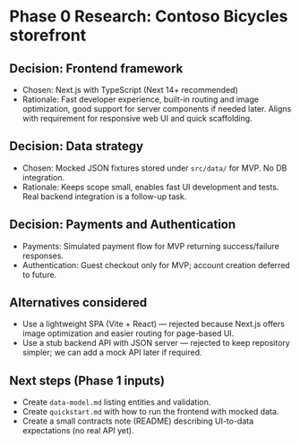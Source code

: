 # Phase 0 Research: Contoso Bicycles storefront

## Decision: Frontend framework
- Chosen: Next.js with TypeScript (Next 14+ recommended)
- Rationale: Fast developer experience, built-in routing and image optimization, good support for server components if needed later. Aligns with requirement for responsive web UI and quick scaffolding.

## Decision: Data strategy
- Chosen: Mocked JSON fixtures stored under `src/data/` for MVP. No DB integration.
- Rationale: Keeps scope small, enables fast UI development and tests. Real backend integration is a follow-up task.

## Decision: Payments and Authentication
- Payments: Simulated payment flow for MVP returning success/failure responses.
- Authentication: Guest checkout only for MVP; account creation deferred to future.

## Alternatives considered
- Use a lightweight SPA (Vite + React) — rejected because Next.js offers image optimization and easier routing for page-based UI.
- Use a stub backend API with JSON server — rejected to keep repository simpler; we can add a mock API later if required.

## Next steps (Phase 1 inputs)
- Create `data-model.md` listing entities and validation.
- Create `quickstart.md` with how to run the frontend with mocked data.
- Create a small contracts note (README) describing UI-to-data expectations (no real API yet).
